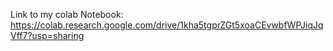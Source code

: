 Link to my colab Notebook: https://colab.research.google.com/drive/1kha5tgprZGt5xoaCEvwbfWPJiqJqVff7?usp=sharing